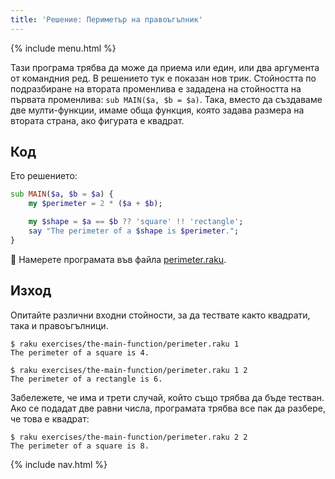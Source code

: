 ```yaml
---
title: 'Решение: Периметър на правоъгълник'
---
```


{% include menu.html %}

Тази програма трябва да може да приема или един, или два аргумента от командния ред. В решението тук е показан нов трик. Стойността по подразбиране на втората променлива е зададена на стойността на първата променлива: `sub MAIN($a, $b = $a)`. Така, вместо да създаваме две мулти-функции, имаме обща функция, която задава размера на втората страна, ако фигурата е квадрат.

## Код

Ето решението:

```raku
sub MAIN($a, $b = $a) {
    my $perimeter = 2 * ($a + $b);

    my $shape = $a == $b ?? 'square' !! 'rectangle';
    say "The perimeter of a $shape is $perimeter.";
}
```

🦋 Намерете програмата във файла [perimeter.raku](https://github.com/ash/raku-course/blob/master/exercises/the-main-function/perimeter.raku).

## Изход

Опитайте различни входни стойности, за да тествате както квадрати, така и правоъгълници.

```console
$ raku exercises/the-main-function/perimeter.raku 1    
The perimeter of a square is 4.

$ raku exercises/the-main-function/perimeter.raku 1 2
The perimeter of a rectangle is 6.
```

Забележете, че има и трети случай, който също трябва да бъде тестван. Ако се подадат две равни числа, програмата трябва все пак да разбере, че това е квадрат:

```console
$ raku exercises/the-main-function/perimeter.raku 2 2
The perimeter of a square is 8.
```

{% include nav.html %}